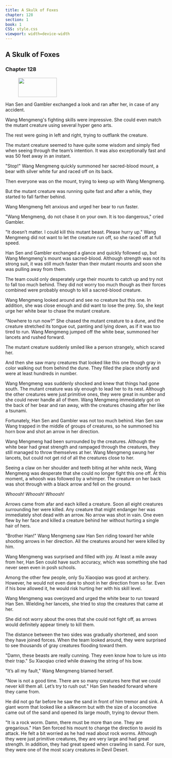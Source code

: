 ```yaml
---
title: A Skulk of Foxes
chapter: 128
section: 1
book: 1
CSS: style.css
viewport: width=device-width
---
```


## A Skulk of Foxes

### Chapter 128

<figure>
	<img src="../Images/gem.gif" alt="" id="gem" width="120" height="60" />
</figure>

Han Sen and Gambler exchanged a look and ran after her, in case of any accident.

Wang Mengmeng's fighting skills were impressive. She could even match the mutant creature using several hyper geno arts.

The rest were going in left and right, trying to outflank the creature.

The mutant creature seemed to have quite some wisdom and simply fled when seeing through the team’s intention. It was also exceptionally fast and was 50 feet away in an instant.

"Stop!" Wang Mengmeng quickly summoned her sacred-blood mount, a bear with silver white fur and raced off on its back.

Then everyone was on the mount, trying to keep up with Wang Mengmeng.

But the mutant creature was running quite fast and after a while, they started to fall farther behind.

Wang Mengmeng felt anxious and urged her bear to run faster.

"Wang Mengmeng, do not chase it on your own. It is too dangerous," cried Gambler.

"It doesn’t matter. I could kill this mutant beast. Please hurry up." Wang Mengmeng did not want to let the creature run off, so she raced off at full speed.

Han Sen and Gambler exchanged a glance and quickly followed up, but Wang Mengmeng's mount was sacred-blood. Although strength was not its strong suit, it was still much faster than their mutant mounts and soon she was pulling away from them.

The team could only desperately urge their mounts to catch up and try not to fall too much behind. They did not worry too much though as their forces combined were probably enough to kill a sacred-blood creature.

Wang Mengmeng looked around and see no creature but this one. In addition, she was close enough and did want to lose the prey. So, she kept urge her white bear to chase the mutant creature.

"Nowhere to run now?" She chased the mutant creature to a dune, and the creature stretched its tongue out, panting and lying down, as if it was too tired to run. Wang Mengmeng jumped off the white bear, summoned her lancets and rushed forward.

The mutant creature suddenly smiled like a person strangely, which scared her.

And then she saw many creatures that looked like this one though gray in color walking out from behind the dune. They filled the place shortly and were at least hundreds in number.

Wang Mengmeng was suddenly shocked and knew that things had gone south. The mutant creature was sly enough to lead her to its nest. Although the other creatures were just primitive ones, they were great in number and she could never handle all of them. Wang Mengmeng immediately got on the back of her bear and ran away, with the creatures chasing after her like a tsunami.

Fortunately, Han Sen and Gambler was not too much behind. Han Sen saw Wang trapped in the middle of groups of creatures, so he summoned his horn bow and shot an arrow in her direction.

Wang Mengmeng had been surrounded by the creatures. Although the white bear had great strength and rampaged through the creatures, they still managed to throw themselves at her. Wang Mengmeng swung her lancets, but could not get rid of all the creatures close to her.

Seeing a claw on her shoulder and teeth biting at her white neck, Wang Mengmeng was desperate that she could no longer fight this one off. At this moment, a whoosh was followed by a whimper. The creature on her back was shot through with a black arrow and fell on the ground.

*Whoosh!* *Whoosh!* *Whoosh!*

Arrows came from afar and each killed a creature. Soon all eight creatures surrounding her were killed. Any creature that might endanger her was immediately shot dead with an arrow. No arrow was shot in vain. One even flew by her face and killed a creature behind her without hurting a single hair of hers.

"Brother Han!" Wang Mengmeng saw Han Sen riding toward her while shooting arrows in her direction. All the creatures around her were killed by him.

Wang Mengmeng was surprised and filled with joy. At least a mile away from her, Han Sen could have such accuracy, which was something she had never seen even in posh schools.

Among the other few people, only Su Xiaoqiao was good at archery. However, he would not even dare to shoot in her direction from so far. Even if his bow allowed it, he would risk hurting her with his skill level.

Wang Mengmeng was overjoyed and urged the white bear to run toward Han Sen. Wielding her lancets, she tried to stop the creatures that came at her.

She did not worry about the ones that she could not fight off, as arrows would definitely appear timely to kill them.

The distance between the two sides was gradually shortened, and soon they have joined forces. When the team looked around, they were surprised to see thousands of gray creatures flooding toward them.

"Damn, these beasts are really cunning. They even know how to lure us into their trap." Su Xiaoqiao cried while drawing the string of his bow.

"It’s all my fault," Wang Mengmeng blamed herself.

"Now is not a good time. There are so many creatures here that we could never kill them all. Let’s try to rush out." Han Sen headed forward where they came from.

He did not go far before he saw the sand in front of him tremor and sink. A giant worm that looked like a silkworm but with the size of a locomotive came out of the sand and opened its large mouth, trying to devour them.

"It is a rock worm. Damn, there must be more than one. They are gregarious." Han Sen forced his mount to change the direction to avoid its attack. He felt a bit worried as he had read about rock worms. Although they were just primitive creatures, they are very large and had great strength. In addition, they had great speed when crawling in sand. For sure, they were one of the most scary creatures in Devil Desert.